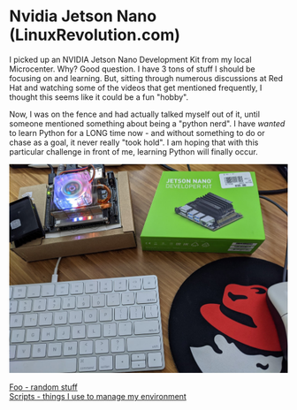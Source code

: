 # Nvidia Jetson Nano (LinuxRevolution.com)

I picked up an NVIDIA Jetson Nano Development Kit from my local Microcenter.  Why?  Good question.  I have 3 tons of stuff I should be focusing on and learning.  But, sitting through numerous discussions at Red Hat and watching some of the videos that get mentioned frequently, I thought this seems like it could be a fun "hobby".  

Now, I was on the fence and had actually talked myself out of it, until someone mentioned something about being a "python nerd".  I have *wanted* to learn Python for a LONG time now - and without something to do or chase as a goal, it never really "took hold".  I am hoping that with this particular challenge in front of me, learning Python will finally occur.


![NVIDIA-Jetson-Nano-DevKit](images/NVIDIA-Jetson-Nana-Dev_Kit.jpg)

[Foo - random stuff](./Foo)  
[Scripts - things I use to manage my environment](./Scripts)

